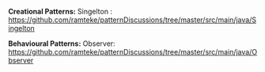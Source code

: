 <b>Creational Patterns:</b>
   Singelton :  https://github.com/ramteke/patternDiscussions/tree/master/src/main/java/Singelton
               

<b>Behavioural Patterns:</b>
   Observer:   https://github.com/ramteke/patternDiscussions/tree/master/src/main/java/Observer
